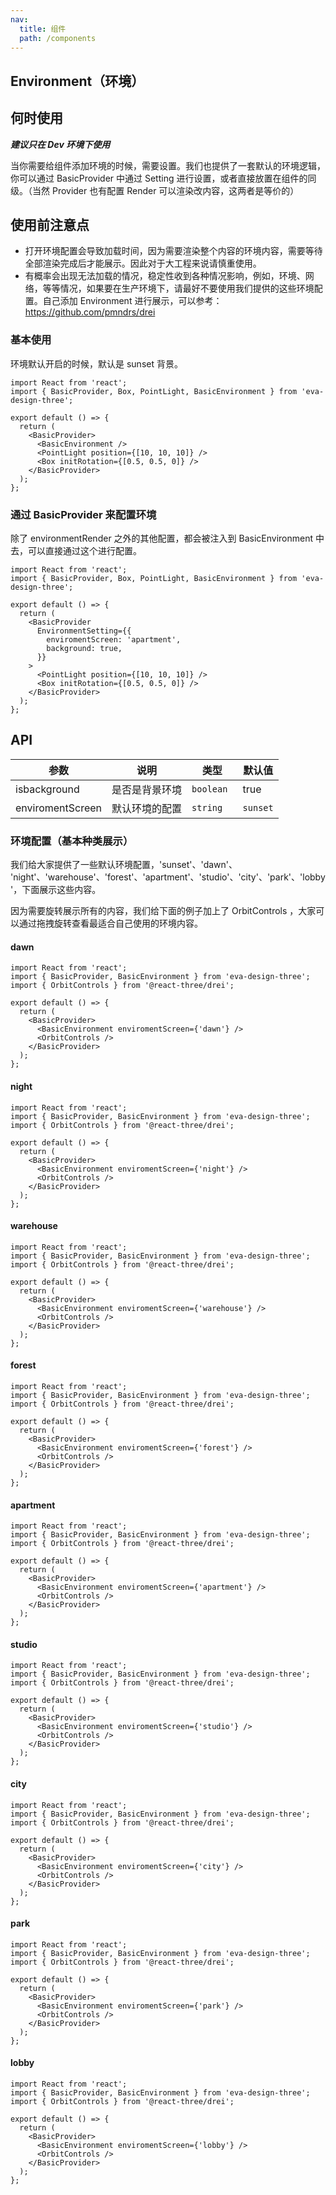 ```yaml
---
nav:
  title: 组件
  path: /components
---
```


## Environment（环境）

## 何时使用

**_建议只在 Dev 环境下使用_**

当你需要给组件添加环境的时候，需要设置。我们也提供了一套默认的环境逻辑，你可以通过 BasicProvider 中通过 Setting 进行设置，或者直接放置在组件的同级。（当然 Provider 也有配置 Render 可以渲染改内容，这两者是等价的）

## 使用前注意点

- 打开环境配置会导致加载时间，因为需要渲染整个内容的环境内容，需要等待全部渲染完成后才能展示。因此对于大工程来说请慎重使用。
- 有概率会出现无法加载的情况，稳定性收到各种情况影响，例如，环境、网络，等等情况，如果要在生产环境下，请最好不要使用我们提供的这些环境配置。自己添加 Environment 进行展示，可以参考：https://github.com/pmndrs/drei

### 基本使用

环境默认开启的时候，默认是 sunset 背景。

```tsx
import React from 'react';
import { BasicProvider, Box, PointLight, BasicEnvironment } from 'eva-design-three';

export default () => {
  return (
    <BasicProvider>
      <BasicEnvironment />
      <PointLight position={[10, 10, 10]} />
      <Box initRotation={[0.5, 0.5, 0]} />
    </BasicProvider>
  );
};
```

### 通过 BasicProvider 来配置环境

除了 environmentRender 之外的其他配置，都会被注入到 BasicEnvironment 中去，可以直接通过这个进行配置。

```tsx
import React from 'react';
import { BasicProvider, Box, PointLight, BasicEnvironment } from 'eva-design-three';

export default () => {
  return (
    <BasicProvider
      EnvironmentSetting={{
        enviromentScreen: 'apartment',
        background: true,
      }}
    >
      <PointLight position={[10, 10, 10]} />
      <Box initRotation={[0.5, 0.5, 0]} />
    </BasicProvider>
  );
};
```

## API

| 参数             | 说明           | 类型       | 默认值   |
| ---------------- | -------------- | ---------- | -------- |
| isbackground     | 是否是背景环境 | `boolean ` | true     |
| enviromentScreen | 默认环境的配置 | `string`   | `sunset` |

### 环境配置（基本种类展示）

我们给大家提供了一些默认环境配置，'sunset'、'dawn'、 'night'、'warehouse'、'forest'、'apartment'、'studio'、'city'、'park'、'lobby'，下面展示这些内容。

因为需要旋转展示所有的内容，我们给下面的例子加上了 OrbitControls ，大家可以通过拖拽旋转查看最适合自己使用的环境内容。

#### dawn

```tsx
import React from 'react';
import { BasicProvider, BasicEnvironment } from 'eva-design-three';
import { OrbitControls } from '@react-three/drei';

export default () => {
  return (
    <BasicProvider>
      <BasicEnvironment enviromentScreen={'dawn'} />
      <OrbitControls />
    </BasicProvider>
  );
};
```

#### night

```tsx
import React from 'react';
import { BasicProvider, BasicEnvironment } from 'eva-design-three';
import { OrbitControls } from '@react-three/drei';

export default () => {
  return (
    <BasicProvider>
      <BasicEnvironment enviromentScreen={'night'} />
      <OrbitControls />
    </BasicProvider>
  );
};
```

#### warehouse

```tsx
import React from 'react';
import { BasicProvider, BasicEnvironment } from 'eva-design-three';
import { OrbitControls } from '@react-three/drei';

export default () => {
  return (
    <BasicProvider>
      <BasicEnvironment enviromentScreen={'warehouse'} />
      <OrbitControls />
    </BasicProvider>
  );
};
```

#### forest

```tsx
import React from 'react';
import { BasicProvider, BasicEnvironment } from 'eva-design-three';
import { OrbitControls } from '@react-three/drei';

export default () => {
  return (
    <BasicProvider>
      <BasicEnvironment enviromentScreen={'forest'} />
      <OrbitControls />
    </BasicProvider>
  );
};
```

#### apartment

```tsx
import React from 'react';
import { BasicProvider, BasicEnvironment } from 'eva-design-three';
import { OrbitControls } from '@react-three/drei';

export default () => {
  return (
    <BasicProvider>
      <BasicEnvironment enviromentScreen={'apartment'} />
      <OrbitControls />
    </BasicProvider>
  );
};
```

#### studio

```tsx
import React from 'react';
import { BasicProvider, BasicEnvironment } from 'eva-design-three';
import { OrbitControls } from '@react-three/drei';

export default () => {
  return (
    <BasicProvider>
      <BasicEnvironment enviromentScreen={'studio'} />
      <OrbitControls />
    </BasicProvider>
  );
};
```

#### city

```tsx
import React from 'react';
import { BasicProvider, BasicEnvironment } from 'eva-design-three';
import { OrbitControls } from '@react-three/drei';

export default () => {
  return (
    <BasicProvider>
      <BasicEnvironment enviromentScreen={'city'} />
      <OrbitControls />
    </BasicProvider>
  );
};
```

#### park

```tsx
import React from 'react';
import { BasicProvider, BasicEnvironment } from 'eva-design-three';
import { OrbitControls } from '@react-three/drei';

export default () => {
  return (
    <BasicProvider>
      <BasicEnvironment enviromentScreen={'park'} />
      <OrbitControls />
    </BasicProvider>
  );
};
```

#### lobby

```tsx
import React from 'react';
import { BasicProvider, BasicEnvironment } from 'eva-design-three';
import { OrbitControls } from '@react-three/drei';

export default () => {
  return (
    <BasicProvider>
      <BasicEnvironment enviromentScreen={'lobby'} />
      <OrbitControls />
    </BasicProvider>
  );
};
```
